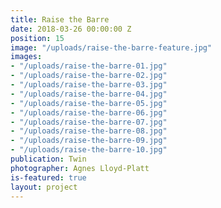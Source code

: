 ```yaml
---
title: Raise the Barre
date: 2018-03-26 00:00:00 Z
position: 15
image: "/uploads/raise-the-barre-feature.jpg"
images:
- "/uploads/raise-the-barre-01.jpg"
- "/uploads/raise-the-barre-02.jpg"
- "/uploads/raise-the-barre-03.jpg"
- "/uploads/raise-the-barre-04.jpg"
- "/uploads/raise-the-barre-05.jpg"
- "/uploads/raise-the-barre-06.jpg"
- "/uploads/raise-the-barre-07.jpg"
- "/uploads/raise-the-barre-08.jpg"
- "/uploads/raise-the-barre-09.jpg"
- "/uploads/raise-the-barre-10.jpg"
publication: Twin
photographer: Agnes Lloyd-Platt
is-featured: true
layout: project
---
```


